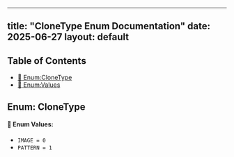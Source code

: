 <!-- Formatted by A³BS formatter.py -->
<!-- Generated by A³BS document.py -->
---
title: "CloneType Enum Documentation"
date: 2025-06-27
layout: default
---

## Table of Contents
- [🔧 Enum:CloneType](#enum-clonetype)
- [🔧 Enum:Values](#enum-values)
## Enum: CloneType
#### 📝 Enum Values:
<a name="enum-values"></a>
  - `IMAGE = 0`
  - `PATTERN = 1`